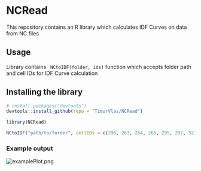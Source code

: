 # NCRead

This repository contains an R library which calculates IDF Curves on data from NC files

## Usage

Library contains ``` NCtoIDF(folder, ids)``` function which accepts folder path and cell IDs for IDF Curve calculation

## Installing the library

```R
# install.packages("devtools")
devtools::install_github(repo = "TimurVlas/NCRead")
```

```R
library(NCRead)

NCtoIDF("path/to/forder", cellIDs = c(296, 263, 264, 265, 295, 297, 327, 328, 329))
```

### Example output

![examplePlot.png](https://github.com/TimurVlas/NCReadpkg/tree/main/pictures/examplePlot.png)
